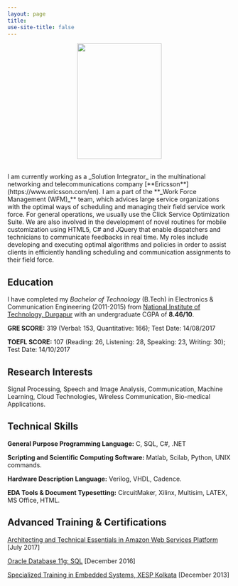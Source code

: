 ```yaml
---
layout: page
title: 
use-site-title: false
---
```

<center>
  <figure>
  <img src="img/2.jpg"  width="190" height="260">
</figure>
</center>
<br/>
I am currently working as a _Solution Integrator_ in the multinational networking and telecommunications company [**Ericsson**](https://www.ericsson.com/en). I am a part of the **_Work Force Management (WFM)_** team, which advices large service organizations with the optimal ways of scheduling and managing their field service work force. For general operations, we usually use the Click Service Optimization Suite. We are also involved in the development of novel routines for mobile customization using HTML5, C# and JQuery that enable dispatchers and technicians to communicate feedbacks in real time. My roles include developing and executing optimal algorithms and policies in order to assist clients in efficiently handling scheduling and communication assignments to their field force.   

<a name="Education">Education</a>
----------

I have completed my _Bachelor of Technology_ (B.Tech) in Electronics & Communication Engineering (2011-2015) from [National Institute of Technology, Durgapur](http://www.nitdgp.ac.in/) with an undergraduate CGPA of **8.46/10**.

**GRE SCORE:** 319 (Verbal: 153, Quantitative: 166); Test Date: 14/08/2017

**TOEFL SCORE:** 107 (Reading: 26, Listening: 28, Speaking: 23, Writing: 30); Test Date: 14/10/2017


<a name="Interests">Research Interests</a>
----------

Signal Processing, Speech and Image Analysis, Communication, Machine Learning, Cloud Technologies,  Wireless Communication, Bio-medical Applications.


<a name="Skills">Technical Skills</a>
----------

**General Purpose Programming Language:** C, SQL, C#, .NET

**Scripting and Scientific Computing Software:** Matlab, Scilab, Python, UNIX commands.

**Hardware Description Language:** Verilog, VHDL, Cadence.

**EDA Tools &amp; Document Typesetting:** CircuitMaker, Xilinx, Multisim, LATEX, MS Office, HTML.

<a name="Training">Advanced Training & Certifications</a>
----------

<a href="https://aws.amazon.com/training/course-descriptions/architect/">Architecting and Technical Essentials in Amazon Web Services Platform</a> [July 2017]

<a href="https://education.oracle.com/pls/web_prod-plq-dad/db_pages.getpage?page_id=5001&get_params=p_exam_id:1Z0-051">Oracle Database 11g: SQL</a> [December 2016]

<a href="http://www.xesp.in//training-details/Embedded-Systems/57/57/">Specialized Training in Embedded Systems, XESP Kolkata</a> [December 2013]
